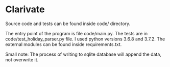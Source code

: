 # Clarivate

Source code and tests can be found inside code/ directory.

The entry point of the program is file code/main.py. The tests are in code/test_holiday_parser.py file. I used python versions 3.6.8 and 3.7.2. The external modules can be found inside requirements.txt.

Small note: The process of writing to sqlite database will append the data, not overwrite it.